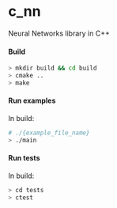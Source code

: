 # c_nn
Neural Networks library in C++


#### Build
```bash
> mkdir build && cd build
> cmake ..
> make

``` 

#### Run examples
In build:
```bash
# ./{example_file_name}
> ./main
```

#### Run tests
In build:
```bash
> cd tests
> ctest
```